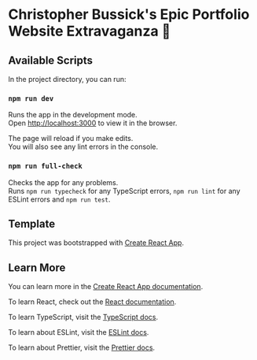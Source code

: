 # Christopher Bussick's Epic Portfolio Website Extravaganza 🚀

## Available Scripts

In the project directory, you can run:

### `npm run dev`

Runs the app in the development mode.\
Open [http://localhost:3000](http://localhost:3000) to view it in the browser.

The page will reload if you make edits.\
You will also see any lint errors in the console.

### `npm run full-check`

Checks the app for any problems.\
Runs `npm run typecheck` for any TypeScript errors, `npm run lint` for any ESLint errors and `npm run test`.

## Template

This project was bootstrapped with [Create React App](https://github.com/facebook/create-react-app).

## Learn More

You can learn more in the [Create React App documentation](https://facebook.github.io/create-react-app/docs/getting-started).

To learn React, check out the [React documentation](https://reactjs.org/).

To learn TypeScript, visit the [TypeScript docs](https://www.typescriptlang.org/).

To learn about ESLint, visit the [ESLint docs](https://eslint.org/).

To learn about Prettier, visit the [Prettier docs](https://prettier.io/).
